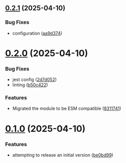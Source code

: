 ## [0.2.1](https://github.com/balan-jayavictor/aws-sessions-switcher-ts/compare/v0.2.0...v0.2.1) (2025-04-10)


### Bug Fixes

* configuration ([aa9d374](https://github.com/balan-jayavictor/aws-sessions-switcher-ts/commit/aa9d3743e2959d9b20e71d4544a6379f374cff36))

# [0.2.0](https://github.com/balan-jayavictor/aws-sessions-switcher-ts/compare/v0.1.0...v0.2.0) (2025-04-10)


### Bug Fixes

* jest config ([2d7d052](https://github.com/balan-jayavictor/aws-sessions-switcher-ts/commit/2d7d052d4709b5c6c058e697a3de78385d37116f))
* linting ([b50c422](https://github.com/balan-jayavictor/aws-sessions-switcher-ts/commit/b50c422e20d56a76b4d105a0cf6de10c40df2859))


### Features

* Migrated the module to be ESM compatible ([8311741](https://github.com/balan-jayavictor/aws-sessions-switcher-ts/commit/83117411c5128fd290f9a693b8199d7db991cc65))

# [0.1.0](https://github.com/balan-jayavictor/aws-sessions-switcher-ts/compare/v0.0.1...v0.1.0) (2025-04-10)


### Features

* attempting to release an initial version ([be0bd99](https://github.com/balan-jayavictor/aws-sessions-switcher-ts/commit/be0bd99e364e033c3f27cab884bdc98288e9f429))
